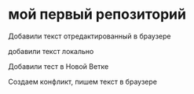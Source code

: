 # мой первый репозиторий
Добавили текст отредактированный в браузере

добавили текст локально

Добавили тест в Новой Ветке

Создаем конфликт, пишем текст в браузере
